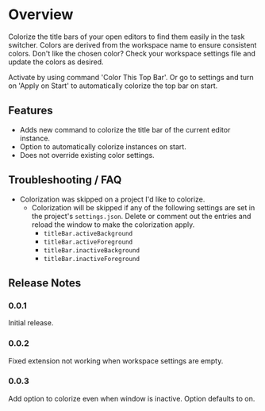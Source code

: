 # Overview

Colorize the title bars of your open editors to find them easily in the task switcher. Colors are derived from the workspace name to ensure consistent colors. Don't like the chosen color? Check your workspace settings file and update the colors as desired.

Activate by using command 'Color This Top Bar'. Or go to settings and turn on 'Apply on Start' to automatically colorize the top bar on start.

## Features

* Adds new command to colorize the title bar of the current editor instance.
* Option to automatically colorize instances on start.
* Does not override existing color settings.

## Troubleshooting / FAQ
* Colorization was skipped on a project I'd like to colorize.
  * Colorization will be skipped if any of the following settings are set in the project's `settings.json`. Delete or comment out the entries and reload the window to make the colorization apply. 
    * `titleBar.activeBackground`
    * `titleBar.activeForeground`
    * `titleBar.inactiveBackground`
    * `titleBar.inactiveForeground`

## Release Notes

### 0.0.1

Initial release.

### 0.0.2

Fixed extension not working when workspace settings are empty.


### 0.0.3

Add option to colorize even when window is inactive. Option defaults to on.